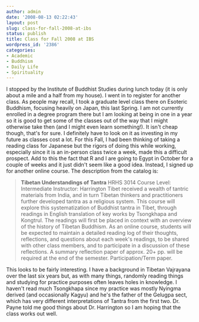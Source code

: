 ```yaml
---
author: admin
date: '2008-08-13 02:22:43'
layout: post
slug: class-for-fall-2008-at-ibs
status: publish
title: Class for Fall 2008 at IBS
wordpress_id: '2386'
categories:
- Academic
- Buddhism
- Daily Life
- Spirituality
---
```


I stopped by the Institute of Buddhist Studies during lunch today (it is
only about a mile and a half from my house). I went in to register for
another class. As people may recall, I took a graduate level class there
on Esoteric Buddhism, focusing heavily on Japan, this last Spring. I am
not currently enrolled in a degree program there but I am looking at
being in one in a year so it is good to get some of the classes out of
the way that I might otherwise take then (and I might even learn
something!). It isn't cheap though, that's for sure. I definitely have
to look on it as investing in my future as classes cost a lot. For this
Fall, I had been thinking of taking a reading class for Japanese but the
rigors of doing this while working, especially since it is an in-person
class twice a week, made this a difficult prospect. Add to this the fact
that R and I are going to Egypt in October for a couple of weeks and it
just didn't seem like a good idea. Instead, I signed up for another
online course. The description from the catalog is:

> **Tibetan Understandings of Tantra** HRHS 3014 Course Level:
> Intermediate Instructor: Harrington Tibet received a wealth of tantric
> materials from India, and in turn Tibetan thinkers and practitioners
> further developed tantra as a religious system. This course will
> explore this systematization of Buddhist tantra in Tibet, through
> readings in English translation of key works by Tsongkhapa and
> Kongtrul. The readings will first be placed in context with an
> overview of the history of Tibetan Buddhism. As an online course,
> students will be expected to maintain a detailed reading log of their
> thoughts, reflections, and questions about each week's readings, to be
> shared with other class members, and to participate in a discussion of
> these reflections. A summary reflection paper of approx. 20+ pp. will
> be required at the end of the semester. Participation/Term paper.

This looks to be fairly interesting. I have a background in Tibetan
Vajrayana over the last six years but, as with many things, randomly
reading things and studying for practice purposes often leaves holes in
knowledge. I haven't read much Tsongkhapa since my practice was mostly
Nyingma derived (and occasionally Kagyu) and he's the father of the
Gelugpa sect, which has very different interpretations of Tantra from
the first two. Dr. Payne told me good things about Dr. Harrington so I
am hoping that the class works out well.
